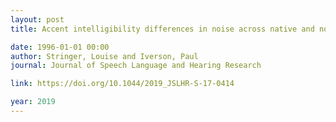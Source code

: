 ```yaml
---
layout: post
title: Accent intelligibility differences in noise across native and nonnative accents - Effects of talker–listener pairing at acoustic–phonetic and lexical levels

date: 1996-01-01 00:00
author: Stringer, Louise and Iverson, Paul
journal: Journal of Speech Language and Hearing Research

link: https://doi.org/10.1044/2019_JSLHR-S-17-0414

year: 2019
---
```



